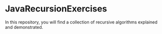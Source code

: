# JavaRecursionExercises
In this repository, you will find a collection of recursive algorithms explained and demonstrated.
